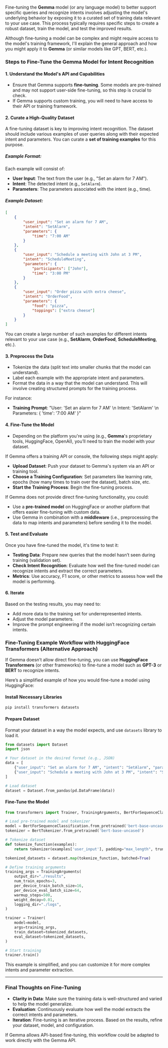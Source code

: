 Fine-tuning the **Gemma** model (or any language model) to better support specific queries and recognize intents involves adjusting the model's underlying behavior by exposing it to a curated set of training data relevant to your use case. This process typically requires specific steps to create a robust dataset, train the model, and test the improved results.

Although fine-tuning a model can be complex and might require access to the model's training framework, I'll explain the general approach and how you might apply it to **Gemma** (or similar models like GPT, BERT, etc.).

### **Steps to Fine-Tune the Gemma Model for Intent Recognition**

#### 1. **Understand the Model's API and Capabilities**
   - Ensure that Gemma supports **fine-tuning**. Some models are pre-trained and may not support user-side fine-tuning, so this step is crucial to check.
   - If Gemma supports custom training, you will need to have access to their API or training framework.

#### 2. **Curate a High-Quality Dataset**
   A fine-tuning dataset is key to improving intent recognition. The dataset should include various examples of user queries along with their expected intent and parameters. You can curate a **set of training examples** for this purpose.

##### Example Format:
Each example will consist of:
- **User Input**: The text from the user (e.g., "Set an alarm for 7 AM").
- **Intent**: The detected intent (e.g., `SetAlarm`).
- **Parameters**: The parameters associated with the intent (e.g., time).

##### Example Dataset:

```json
[
    {
        "user_input": "Set an alarm for 7 AM",
        "intent": "SetAlarm",
        "parameters": {
            "time": "7:00 AM"
        }
    },
    {
        "user_input": "Schedule a meeting with John at 3 PM",
        "intent": "ScheduleMeeting",
        "parameters": {
            "participants": ["John"],
            "time": "3:00 PM"
        }
    },
    {
        "user_input": "Order pizza with extra cheese",
        "intent": "OrderFood",
        "parameters": {
            "food": "pizza",
            "toppings": ["extra cheese"]
        }
    }
]
```

You can create a large number of such examples for different intents relevant to your use case (e.g., **SetAlarm**, **OrderFood**, **ScheduleMeeting**, etc.).

#### 3. **Preprocess the Data**
   - Tokenize the data (split text into smaller chunks that the model can understand).
   - Label each example with the appropriate intent and parameters.
   - Format the data in a way that the model can understand. This will involve creating structured prompts for the training process.

For instance:
- **Training Prompt**: "User: 'Set an alarm for 7 AM' \n Intent: 'SetAlarm' \n Parameters: { 'time': '7:00 AM' }"

#### 4. **Fine-Tune the Model**
   - Depending on the platform you're using (e.g., **Gemma**'s proprietary tools, HuggingFace, OpenAI), you’ll need to train the model with your dataset.
   
   If Gemma offers a training API or console, the following steps might apply:
   - **Upload Dataset**: Push your dataset to Gemma's system via an API or training tool.
   - **Choose a Training Configuration**: Set parameters like learning rate, epochs (how many times to train over the dataset), batch size, etc.
   - **Start the Training Process**: Begin the fine-tuning process.
   
   If Gemma does not provide direct fine-tuning functionality, you could:
   - Use a **pre-trained model** on HuggingFace or another platform that offers easier fine-tuning with custom data.
   - Use Gemma in combination with a **middleware** (i.e., preprocessing the data to map intents and parameters) before sending it to the model.

#### 5. **Test and Evaluate**
   Once you have fine-tuned the model, it's time to test it:
   - **Testing Data**: Prepare new queries that the model hasn’t seen during training (validation set).
   - **Check Intent Recognition**: Evaluate how well the fine-tuned model can recognize intents and extract the correct parameters.
   - **Metrics**: Use accuracy, F1 score, or other metrics to assess how well the model is performing.

#### 6. **Iterate**
   Based on the testing results, you may need to:
   - Add more data to the training set for underrepresented intents.
   - Adjust the model parameters.
   - Improve the prompt engineering if the model isn’t recognizing certain intents.

### **Fine-Tuning Example Workflow with HuggingFace Transformers (Alternative Approach)**

If Gemma doesn’t allow direct fine-tuning, you can use **HuggingFace Transformers** (or other frameworks) to fine-tune a model such as **GPT-3** or **BERT** to recognize intents.

Here’s a simplified example of how you would fine-tune a model using HuggingFace:

#### **Install Necessary Libraries**

```bash
pip install transformers datasets
```

#### **Prepare Dataset**

Format your dataset in a way the model expects, and use `datasets` library to load it.

```python
from datasets import Dataset
import json

# Your dataset in the desired format (e.g., JSON)
data = [
    {"user_input": "Set an alarm for 7 AM", "intent": "SetAlarm", "parameters": {"time": "7:00 AM"}},
    {"user_input": "Schedule a meeting with John at 3 PM", "intent": "ScheduleMeeting", "parameters": {"participants": ["John"], "time": "3:00 PM"}}
]

# Load dataset
dataset = Dataset.from_pandas(pd.DataFrame(data))
```

#### **Fine-Tune the Model**

```python
from transformers import Trainer, TrainingArguments, BertForSequenceClassification, BertTokenizer

# Load pre-trained model and tokenizer
model = BertForSequenceClassification.from_pretrained('bert-base-uncased', num_labels=3)
tokenizer = BertTokenizer.from_pretrained('bert-base-uncased')

# Tokenize dataset
def tokenize_function(examples):
    return tokenizer(examples['user_input'], padding="max_length", truncation=True)

tokenized_datasets = dataset.map(tokenize_function, batched=True)

# Define training arguments
training_args = TrainingArguments(
    output_dir="./results",
    num_train_epochs=3,
    per_device_train_batch_size=16,
    per_device_eval_batch_size=64,
    warmup_steps=500,
    weight_decay=0.01,
    logging_dir="./logs",
)

trainer = Trainer(
    model=model,
    args=training_args,
    train_dataset=tokenized_datasets,
    eval_dataset=tokenized_datasets,
)

# Start training
trainer.train()
```

This example is simplified, and you can customize it for more complex intents and parameter extraction.

---

### **Final Thoughts on Fine-Tuning**

- **Clarity in Data**: Make sure the training data is well-structured and varied to help the model generalize.
- **Evaluation**: Continuously evaluate how well the model extracts the correct intents and parameters.
- **Iteration**: Fine-tuning is an iterative process. Based on the results, refine your dataset, model, and configuration.

If Gemma allows API-based fine-tuning, this workflow could be adapted to work directly with the Gemma API.

